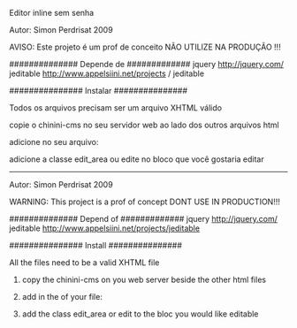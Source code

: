 Editor inline sem senha

Autor: Simon Perdrisat 2009

AVISO: Este projeto é um prof de conceito NÃO UTILIZE NA PRODUÇÃO !!!

############## Depende de ############# jquery http://jquery.com/ jeditable http://www.appelsiini.net/projects / jeditable

############### Instalar ###############

Todos os arquivos precisam ser um arquivo XHTML válido

copie o chinini-cms no seu servidor web ao lado dos outros arquivos html

adicione no seu arquivo:

adicione a classe edit_area ou edite no bloco que você gostaria editar

--------------------------


Autor: Simon Perdrisat 2009

WARNING: This project is a prof of concept DONT USE IN PRODUCTION!!!

##############
Depend of
#############
jquery http://jquery.com/
jeditable http://www.appelsiini.net/projects/jeditable

###############
Install
###############

All the files need to be a valid XHTML file

1) copy the chinini-cms on you web server beside the other html files

2) add in the <head> of your file:  <?php require_once('./chinini/chinini_boot.php'); ?>

3) add the class edit_area or edit to the bloc you would like editable
